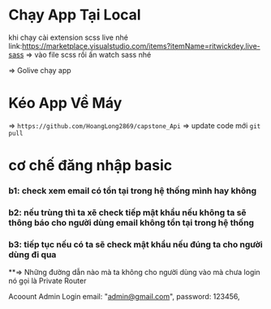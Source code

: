 # Chạy App Tại Local

khi chạy cài extension scss live nhé
link:https://marketplace.visualstudio.com/items?itemName=ritwickdey.live-sass
=> vào file scss rồi ấn watch sass nhé

=> Golive chạy app

# Kéo App Về Máy

=> `https://github.com/HoangLong2869/capstone_Api`
=> update code mới `git pull`

# cơ chế đăng nhập basic

### b1: check xem email có tồn tại trong hệ thống mình hay không

### b2: nếu trùng thì ta xẽ check tiếp mật khẩu nếu không ta sẽ thông báo cho người dùng email không tồn tại trong hệ thống

### b3: tiếp tục nếu có ta sẽ check mật khẩu nếu đúng ta cho người dùng đi qua

\*\*=> Những đường dẫn nào mà ta không cho người dùng vào mà chưa login nó gọi là Private Router

Acoount Admin Login
email: "admin@gmail.com",
password: 123456,
